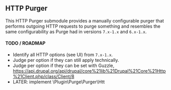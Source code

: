 HTTP Purger
------------------------------------------------------------------------------

This HTTP Purger submodule provides a manually configurable purger that performs
outgoing HTTP requests to purge something and resembles the same configurability
as Purge had in versions ``7.x-1.x`` and ``6.x-1.x``.

#### TODO / ROADMAP

* Identify all HTTP options (see UI) from ``7.x-1.x``.
* Judge per option if they can still apply technically.
* Judge per option if they can be set with Guzzle, https://api.drupal.org/api/drupal/core%21lib%21Drupal%21Core%21Http%21Client.php/class/Client/8
* LATER: implement \Plugin\Purge\Purger\Htt
